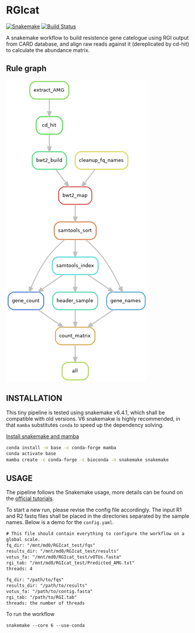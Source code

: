 # RGIcat

[![Snakemake](https://img.shields.io/badge/snakemake-≥6.4.1-brightgreen.svg)](https://snakemake.readthedocs.io/)
[![Build Status](https://travis-ci.org/snakemake-workflows/RGIcat.svg?branch=master)](https://travis-ci.org/snakemake-workflows/RGIcat)

A snakemake workflow to build resistence gene catelogue using RGI output from CARD database, and align raw reads against it (dereplicated by cd-hit) to calculate the abundance matrix.

## Rule graph

![rule graph](/rules.png)

## INSTALLATION

This tiny pipeline is tested using snakemake v6.4.1, which shall be compatible with old versions. V6 snakemakw is highly recommended, in that `mamba` substitutes `conda` to speed up the dependency solving.

[Install snakemake and mamba](https://snakemake.readthedocs.io/en/stable/getting_started/installation.html)

```bash
conda install -n base -c conda-forge mamba
conda activate base
mamba create -c conda-forge -c bioconda -n snakemake snakemake
```

## USAGE

The pipeline follows the Snakemake usage, more details can be found on the [official tutorials](https://snakemake.readthedocs.io).

To start a new run, please revise the config file accordingly. The input R1 and R2 fastq files shall be placed in the directories separated by the sample names. Below is a demo for the `config.yaml`.

```
# This file should contain everything to configure the workflow on a global scale.
fq_dir: "/mnt/md0/RGIcat_test/fqs"
results_dir: "/mnt/md0/RGIcat_test/results"
votus_fa: "/mnt/md0/RGIcat_test/vOTUs.fasta"
rgi_tab: "/mnt/md0/RGIcat_test/Predicted_AMG.txt"
threads: 4
```

```
fq_dir: "/path/to/fqs"
results_dir: "/path/to/results"
votus_fa: "/path/to/contig.fasta"
rgi_tab: "/path/to/RGI.tab"
threads: the number of threads
```

To run the workflow

```
snakemake --core 6 --use-conda
```